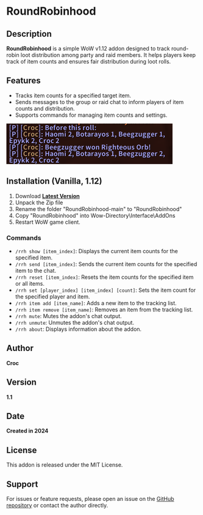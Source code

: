 # RoundRobinhood

## Description
**RoundRobinhood** is a simple WoW v1.12 addon designed to track round-robin loot distribution among party and raid members. It helps players keep track of item counts and ensures fair distribution during loot rolls.

## Features
- Tracks item counts for a specified target item.
- Sends messages to the group or raid chat to inform players of item counts and distribution.
- Supports commands for managing item counts and settings.

![preview](https://raw.githubusercontent.com/ZenSociety/ProjectImagesVault/refs/heads/main/rr1.png)

## Installation (Vanilla, 1.12)
1. Download **[Latest Version](https://github.com/ZenSociety/RoundRobinhood/archive/master.zip)**
2. Unpack the Zip file
3. Rename the folder "RoundRobinhood-main" to "RoundRobinhood"
4. Copy "RoundRobinhood" into Wow-Directory\Interface\AddOns
5. Restart WoW game client.

### Commands

- `/rrh show [item_index]`: Displays the current item counts for the specified item.
- `/rrh send [item_index]`: Sends the current item counts for the specified item to the chat.
- `/rrh reset [item_index]`: Resets the item counts for the specified item or all items.
- `/rrh set [player_index] [item_index] [count]`: Sets the item count for the specified player and item.
- `/rrh item add [item_name]`: Adds a new item to the tracking list.
- `/rrh item remove [item_name]`: Removes an item from the tracking list.
- `/rrh mute`: Mutes the addon's chat output.
- `/rrh unmute`: Unmutes the addon's chat output.
- `/rrh about`: Displays information about the addon.


## Author
**Croc**

## Version
**1.1**

## Date
**Created in 2024**

## License
This addon is released under the MIT License.

## Support
For issues or feature requests, please open an issue on the [GitHub repository](https://github.com/ZenSociety/RoundRobinhood/issues) or contact the author directly.
